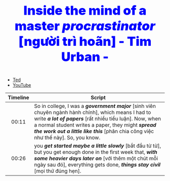 <style>
.vn {
  color: green;
}
</style>

<center style="color: blue; font-size: 40px; font-weight: 900">

  Inside the mind of a master _procrastinator_ [người trì hoãn]
  \- Tim Urban -

</center>

* [Ted](https://www.ted.com/talks/tim_urban_inside_the_mind_of_a_master_procrastinator)
* [YouTube](https://youtu.be/arj7oStGLkU)

|Timeline|<center>Script</center>|
|:-:|-|
|00:11|So in college, I was a ***government major*** [sinh viên chuyên ngành hành chính], which means I had to write ***a lot of papers*** [rất nhiều tiểu luận]. Now, when a normal student writes a paper, they might ***spread the work out a little like this*** [phân chia công việc như thế này]. So, you know. |
|00:26|you ***get started maybe a little slowly*** [bắt đầu từ từ], but you get enough done in the first week that, ***with some heavier days later on*** [với thêm một chút mỗi ngày sau đó], everything gets done, ***things stay civil*** [mọi thứ đúng hẹn]. |